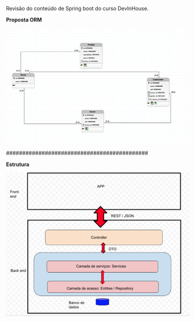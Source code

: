 Revisão do conteúdo de Spring boot do curso DevInHouse.

**Proposta ORM**

![ORM.png](https://raw.githubusercontent.com/Edu2805/revisao_conteudo-Springboot/main/images/ORM.png)

############################################

**Estrutura**

![estrutura.png](https://raw.githubusercontent.com/Edu2805/revisao_conteudo-Springboot/main/images/estrutura.png)
